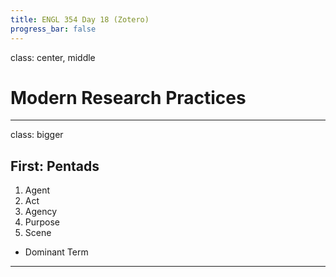 ```yaml
---
title: ENGL 354 Day 18 (Zotero)
progress_bar: false
---
```

class: center, middle

# Modern Research Practices
---
class: bigger
## First: Pentads

1. Agent
1. Act
1. Agency
1. Purpose
1. Scene

* Dominant Term
---
